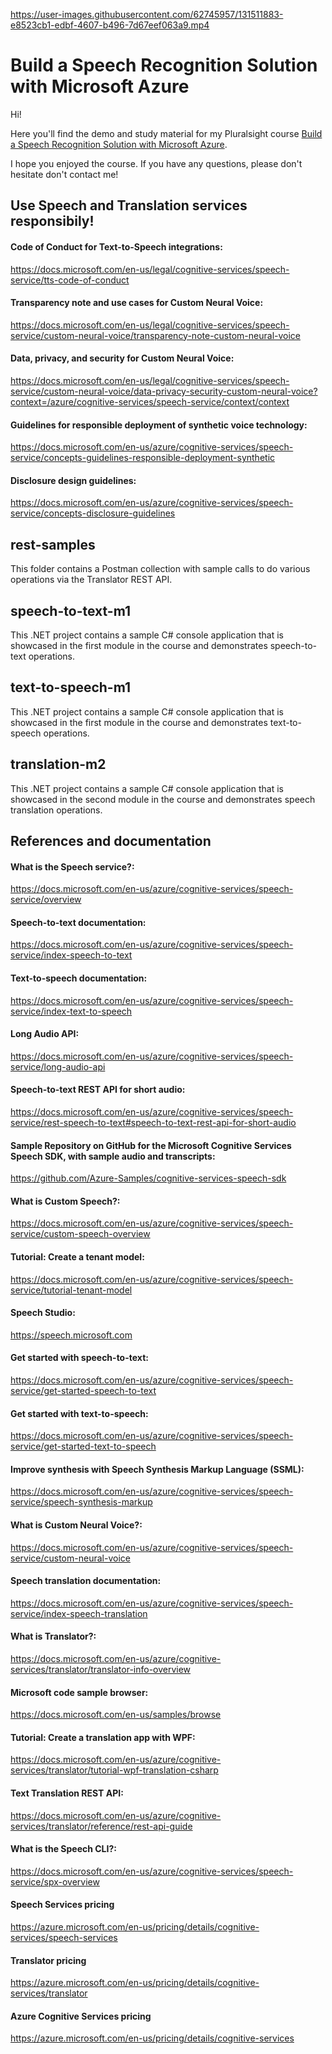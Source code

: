 https://user-images.githubusercontent.com/62745957/131511883-e8523cb1-edbf-4607-b496-7d67eef063a9.mp4

# Build a Speech Recognition Solution with Microsoft Azure

Hi!

Here you'll find the demo and study material for my Pluralsight course [Build a Speech Recognition Solution with Microsoft Azure](https://pluralsight.pxf.io/speech-recognition).

I hope you enjoyed the course. If you have any questions, please don't hesitate don't contact me!

## Use Speech and Translation services responsibily!

#### Code of Conduct for Text-to-Speech integrations:

https://docs.microsoft.com/en-us/legal/cognitive-services/speech-service/tts-code-of-conduct

#### Transparency note and use cases for Custom Neural Voice:

https://docs.microsoft.com/en-us/legal/cognitive-services/speech-service/custom-neural-voice/transparency-note-custom-neural-voice

#### Data, privacy, and security for Custom Neural Voice:

https://docs.microsoft.com/en-us/legal/cognitive-services/speech-service/custom-neural-voice/data-privacy-security-custom-neural-voice?context=/azure/cognitive-services/speech-service/context/context

#### Guidelines for responsible deployment of synthetic voice technology:

https://docs.microsoft.com/en-us/azure/cognitive-services/speech-service/concepts-guidelines-responsible-deployment-synthetic

#### Disclosure design guidelines:

https://docs.microsoft.com/en-us/azure/cognitive-services/speech-service/concepts-disclosure-guidelines

## rest-samples

This folder contains a Postman collection with sample calls to do various operations via the Translator REST API.

## speech-to-text-m1

This .NET project contains a sample C# console application that is showcased in the first module in the course and demonstrates speech-to-text operations.

## text-to-speech-m1

This .NET project contains a sample C# console application that is showcased in the first module in the course and demonstrates text-to-speech operations.

## translation-m2

This .NET project contains a sample C# console application that is showcased in the second module in the course and demonstrates speech translation operations.

## References and documentation

#### What is the Speech service?:

https://docs.microsoft.com/en-us/azure/cognitive-services/speech-service/overview

#### Speech-to-text documentation:

https://docs.microsoft.com/en-us/azure/cognitive-services/speech-service/index-speech-to-text

#### Text-to-speech documentation:

https://docs.microsoft.com/en-us/azure/cognitive-services/speech-service/index-text-to-speech

#### Long Audio API:

https://docs.microsoft.com/en-us/azure/cognitive-services/speech-service/long-audio-api

#### Speech-to-text REST API for short audio:

https://docs.microsoft.com/en-us/azure/cognitive-services/speech-service/rest-speech-to-text#speech-to-text-rest-api-for-short-audio

#### Sample Repository on GitHub for the Microsoft Cognitive Services Speech SDK, with sample audio and transcripts:

https://github.com/Azure-Samples/cognitive-services-speech-sdk

#### What is Custom Speech?:

https://docs.microsoft.com/en-us/azure/cognitive-services/speech-service/custom-speech-overview

#### Tutorial: Create a tenant model:

https://docs.microsoft.com/en-us/azure/cognitive-services/speech-service/tutorial-tenant-model

#### Speech Studio:

https://speech.microsoft.com

#### Get started with speech-to-text:

https://docs.microsoft.com/en-us/azure/cognitive-services/speech-service/get-started-speech-to-text

#### Get started with text-to-speech:

https://docs.microsoft.com/en-us/azure/cognitive-services/speech-service/get-started-text-to-speech

#### Improve synthesis with Speech Synthesis Markup Language (SSML):

https://docs.microsoft.com/en-us/azure/cognitive-services/speech-service/speech-synthesis-markup

#### What is Custom Neural Voice?:

https://docs.microsoft.com/en-us/azure/cognitive-services/speech-service/custom-neural-voice

#### Speech translation documentation:

https://docs.microsoft.com/en-us/azure/cognitive-services/speech-service/index-speech-translation

#### What is Translator?:

https://docs.microsoft.com/en-us/azure/cognitive-services/translator/translator-info-overview

#### Microsoft code sample browser:

https://docs.microsoft.com/en-us/samples/browse

#### Tutorial: Create a translation app with WPF:

https://docs.microsoft.com/en-us/azure/cognitive-services/translator/tutorial-wpf-translation-csharp

#### Text Translation REST API:

https://docs.microsoft.com/en-us/azure/cognitive-services/translator/reference/rest-api-guide

#### What is the Speech CLI?:

https://docs.microsoft.com/en-us/azure/cognitive-services/speech-service/spx-overview

#### Speech Services pricing

https://azure.microsoft.com/en-us/pricing/details/cognitive-services/speech-services

#### Translator pricing

https://azure.microsoft.com/en-us/pricing/details/cognitive-services/translator

#### Azure Cognitive Services pricing

https://azure.microsoft.com/en-us/pricing/details/cognitive-services
